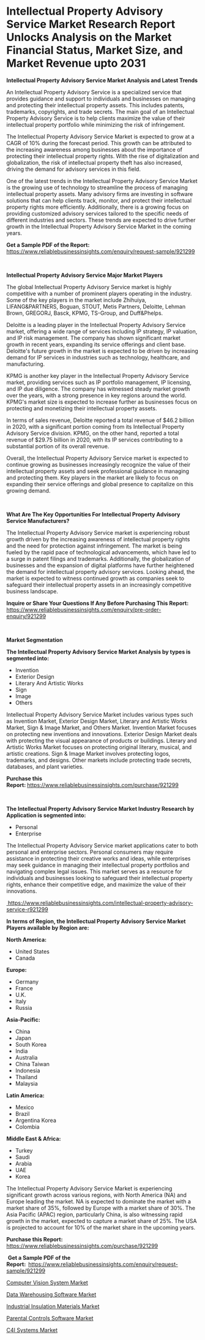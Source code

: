 <p><h1>Intellectual Property Advisory Service Market Research Report Unlocks Analysis on the Market Financial Status, Market Size, and Market Revenue upto 2031</h1></p><p><strong>Intellectual Property Advisory Service Market Analysis and Latest Trends</strong></p>
<p><p>An Intellectual Property Advisory Service is a specialized service that provides guidance and support to individuals and businesses on managing and protecting their intellectual property assets. This includes patents, trademarks, copyrights, and trade secrets. The main goal of an Intellectual Property Advisory Service is to help clients maximize the value of their intellectual property portfolio while minimizing the risk of infringement.</p><p>The Intellectual Property Advisory Service Market is expected to grow at a CAGR of 10% during the forecast period. This growth can be attributed to the increasing awareness among businesses about the importance of protecting their intellectual property rights. With the rise of digitalization and globalization, the risk of intellectual property theft has also increased, driving the demand for advisory services in this field.</p><p>One of the latest trends in the Intellectual Property Advisory Service Market is the growing use of technology to streamline the process of managing intellectual property assets. Many advisory firms are investing in software solutions that can help clients track, monitor, and protect their intellectual property rights more efficiently. Additionally, there is a growing focus on providing customized advisory services tailored to the specific needs of different industries and sectors. These trends are expected to drive further growth in the Intellectual Property Advisory Service Market in the coming years.</p></p>
<p><strong>Get a Sample PDF of the Report:&nbsp;</strong> <a href="https://www.reliablebusinessinsights.com/enquiry/request-sample/921299">https://www.reliablebusinessinsights.com/enquiry/request-sample/921299</a></p>
<p>&nbsp;</p>
<p><strong>Intellectual Property Advisory Service Major Market Players</strong></p>
<p><p>The global Intellectual Property Advisory Service market is highly competitive with a number of prominent players operating in the industry. Some of the key players in the market include Zhihuiya, LIFANG&PARTNERS, Boguan, STOUT, Metis Partners, Deloitte, Lehman Brown, GREGORJ, Basck, KPMG, TS-Group, and Duff&Phelps.</p><p>Deloitte is a leading player in the Intellectual Property Advisory Service market, offering a wide range of services including IP strategy, IP valuation, and IP risk management. The company has shown significant market growth in recent years, expanding its service offerings and client base. Deloitte's future growth in the market is expected to be driven by increasing demand for IP services in industries such as technology, healthcare, and manufacturing.</p><p>KPMG is another key player in the Intellectual Property Advisory Service market, providing services such as IP portfolio management, IP licensing, and IP due diligence. The company has witnessed steady market growth over the years, with a strong presence in key regions around the world. KPMG's market size is expected to increase further as businesses focus on protecting and monetizing their intellectual property assets.</p><p>In terms of sales revenue, Deloitte reported a total revenue of $46.2 billion in 2020, with a significant portion coming from its Intellectual Property Advisory Service division. KPMG, on the other hand, reported a total revenue of $29.75 billion in 2020, with its IP services contributing to a substantial portion of its overall revenue.</p><p>Overall, the Intellectual Property Advisory Service market is expected to continue growing as businesses increasingly recognize the value of their intellectual property assets and seek professional guidance in managing and protecting them. Key players in the market are likely to focus on expanding their service offerings and global presence to capitalize on this growing demand.</p></p>
<p>&nbsp;</p>
<p><strong>What Are The Key Opportunities For Intellectual Property Advisory Service Manufacturers?</strong></p>
<p><p>The Intellectual Property Advisory Service market is experiencing robust growth driven by the increasing awareness of intellectual property rights and the need for protection against infringement. The market is being fueled by the rapid pace of technological advancements, which have led to a surge in patent filings and trademarks. Additionally, the globalization of businesses and the expansion of digital platforms have further heightened the demand for intellectual property advisory services. Looking ahead, the market is expected to witness continued growth as companies seek to safeguard their intellectual property assets in an increasingly competitive business landscape.</p></p>
<p><strong>Inquire or Share Your Questions If Any Before Purchasing This Report:</strong> <a href="https://www.reliablebusinessinsights.com/enquiry/pre-order-enquiry/921299">https://www.reliablebusinessinsights.com/enquiry/pre-order-enquiry/921299</a></p>
<p>&nbsp;</p>
<p><strong>Market Segmentation</strong></p>
<p><strong>The Intellectual Property Advisory Service Market Analysis by types is segmented into:</strong></p>
<p><ul><li>Invention</li><li>Exterior Design</li><li>Literary And Artistic Works</li><li>Sign</li><li>Image</li><li>Others</li></ul></p>
<p><p>Intellectual Property Advisory Service Market includes various types such as Invention Market, Exterior Design Market, Literary and Artistic Works Market, Sign & Image Market, and Others Market. Invention Market focuses on protecting new inventions and innovations. Exterior Design Market deals with protecting the visual appearance of products or buildings. Literary and Artistic Works Market focuses on protecting original literary, musical, and artistic creations. Sign & Image Market involves protecting logos, trademarks, and designs. Other markets include protecting trade secrets, databases, and plant varieties.</p></p>
<p><strong>Purchase this Report:&nbsp;</strong><a href="https://www.reliablebusinessinsights.com/purchase/921299">https://www.reliablebusinessinsights.com/purchase/921299</a></p>
<p>&nbsp;</p>
<p><strong>The Intellectual Property Advisory Service Market Industry Research by Application is segmented into:</strong></p>
<p><ul><li>Personal</li><li>Enterprise</li></ul></p>
<p><p>The Intellectual Property Advisory Service market applications cater to both personal and enterprise sectors. Personal consumers may require assistance in protecting their creative works and ideas, while enterprises may seek guidance in managing their intellectual property portfolios and navigating complex legal issues. This market serves as a resource for individuals and businesses looking to safeguard their intellectual property rights, enhance their competitive edge, and maximize the value of their innovations.</p></p>
<p><a href="https://www.reliablebusinessinsights.com/intellectual-property-advisory-service-r921299">&nbsp;https://www.reliablebusinessinsights.com/intellectual-property-advisory-service-r921299</a></p>
<p><strong>In terms of Region, the Intellectual Property Advisory Service Market Players available by Region are:</strong></p>
<p>
    <p> <strong> North America: </strong>
        <ul>
            <li>United States</li>
            <li>Canada</li>
        </ul>
        </p> 
    <p> <strong> Europe: </strong>
        <ul>
            <li>Germany</li>
            <li>France</li>
            <li>U.K.</li>
            <li>Italy</li>
            <li>Russia</li>
        </ul>
        </p> 
    <p> <strong> Asia-Pacific: </strong>
        <ul>
            <li>China</li>
            <li>Japan</li>
            <li>South Korea</li>
            <li>India</li>
            <li>Australia</li>
            <li>China Taiwan</li>
            <li>Indonesia</li>
            <li>Thailand</li>
            <li>Malaysia</li>
        </ul>
        </p> 
    <p> <strong> Latin America: </strong>
        <ul>
            <li>Mexico</li>
            <li>Brazil</li>
            <li>Argentina Korea</li>
            <li>Colombia</li>
        </ul>
        </p> 
    <p> <strong> Middle East & Africa: </strong>
        <ul>
            <li>Turkey</li>
            <li>Saudi</li>
            <li>Arabia</li>
            <li>UAE</li>
            <li>Korea</li>
        </ul>
    </p>
    </p>
<p><p>The Intellectual Property Advisory Service Market is experiencing significant growth across various regions, with North America (NA) and Europe leading the market. NA is expected to dominate the market with a market share of 35%, followed by Europe with a market share of 30%. The Asia Pacific (APAC) region, particularly China, is also witnessing rapid growth in the market, expected to capture a market share of 25%. The USA is projected to account for 10% of the market share in the upcoming years.</p></p>
<p><strong>Purchase this Report: </strong><a href="https://www.reliablebusinessinsights.com/purchase/921299">https://www.reliablebusinessinsights.com/purchase/921299</a></p>
<p>&nbsp;<strong>Get a Sample PDF of the Report:&nbsp;&nbsp;</strong><a href="https://www.reliablebusinessinsights.com/enquiry/request-sample/921299">https://www.reliablebusinessinsights.com/enquiry/request-sample/921299</a></p>
<p><strong></strong></p>
<p><p><a href="https://github.com/arionmp/Market-Research-Report-List-4/blob/main/computer-vision-system-market.md">Computer Vision System Market</a></p><p><a href="https://github.com/marthawweekle/Market-Research-Report-List-2/blob/main/data-warehousing-software-market.md">Data Warehousing Software Market</a></p><p><a href="https://github.com/SheilaBruen2023/Market-Research-Report-List-2/blob/main/industrial-insulation-materials-market.md">Industrial Insulation Materials Market</a></p><p><a href="https://github.com/alexxisgm/Market-Research-Report-List-2/blob/main/parental-controls-software-market.md">Parental Controls Software Market</a></p><p><a href="https://github.com/HenrietteMills1/Market-Research-Report-List-2/blob/main/c4i-systems-market.md">C4I Systems Market</a></p></p>